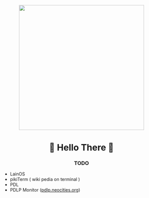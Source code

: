 <p align="center">
  <img height="400px" src="https://images7.alphacoders.com/124/1245125.jpg" />
</p>

### <h1 align="center">👾 Hello There 👾</h1>

### <p align="center" > TODO </p>
* LainOS
* pikiTerm ( wiki pedia on terminal )
* PDL
* PDLP Monitor (<a href="https://pdlp.neocities.org">pdlp.neocities.org</a>)
